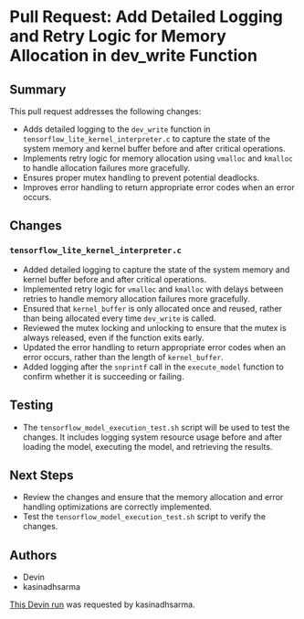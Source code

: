 # Pull Request: Add Detailed Logging and Retry Logic for Memory Allocation in dev_write Function

## Summary
This pull request addresses the following changes:
- Adds detailed logging to the `dev_write` function in `tensorflow_lite_kernel_interpreter.c` to capture the state of the system memory and kernel buffer before and after critical operations.
- Implements retry logic for memory allocation using `vmalloc` and `kmalloc` to handle allocation failures more gracefully.
- Ensures proper mutex handling to prevent potential deadlocks.
- Improves error handling to return appropriate error codes when an error occurs.

## Changes
### `tensorflow_lite_kernel_interpreter.c`
- Added detailed logging to capture the state of the system memory and kernel buffer before and after critical operations.
- Implemented retry logic for `vmalloc` and `kmalloc` with delays between retries to handle memory allocation failures more gracefully.
- Ensured that `kernel_buffer` is only allocated once and reused, rather than being allocated every time `dev_write` is called.
- Reviewed the mutex locking and unlocking to ensure that the mutex is always released, even if the function exits early.
- Updated the error handling to return appropriate error codes when an error occurs, rather than the length of `kernel_buffer`.
- Added logging after the `snprintf` call in the `execute_model` function to confirm whether it is succeeding or failing.

## Testing
- The `tensorflow_model_execution_test.sh` script will be used to test the changes. It includes logging system resource usage before and after loading the model, executing the model, and retrieving the results.

## Next Steps
- Review the changes and ensure that the memory allocation and error handling optimizations are correctly implemented.
- Test the `tensorflow_model_execution_test.sh` script to verify the changes.

## Authors
- Devin
- kasinadhsarma

[This Devin run](https://preview.devin.ai/devin/9d7851473ca746abb70432615d437132) was requested by kasinadhsarma.
